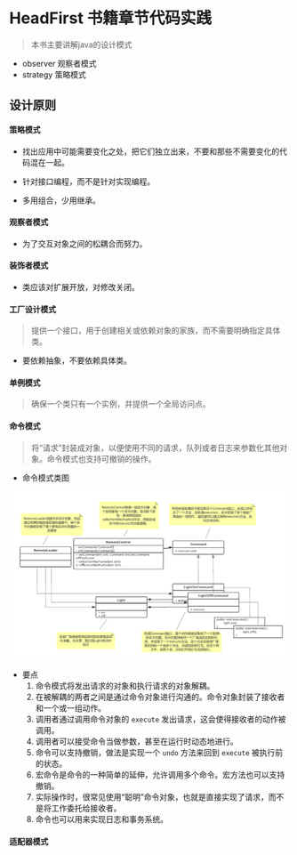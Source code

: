 # HeadFirst 书籍章节代码实践
>本书主要讲解java的设计模式

- observer 观察者模式
- strategy 策略模式


## 设计原则


#### 策略模式

- 找出应用中可能需要变化之处，把它们独立出来，不要和那些不需要变化的代码混在一起。

- 针对接口编程，而不是针对实现编程。

- 多用组合，少用继承。


#### 观察者模式

- 为了交互对象之间的松耦合而努力。


#### 装饰者模式

- 类应该对扩展开放，对修改关闭。

#### 工厂设计模式
> 提供一个接口，用于创建相关或依赖对象的家族，而不需要明确指定具体类。

- 要依赖抽象，不要依赖具体类。

#### 单例模式
> 确保一个类只有一个实例，并提供一个全局访问点。

#### 命令模式
> 将“请求”封装成对象，以便使用不同的请求，队列或者日志来参数化其他对象。命令模式也支持可撤销的操作。

- 命令模式类图

![./docs/command_1.png](./docs/command_1.png)

- 要点
    1. 命令模式将发出请求的对象和执行请求的对象解耦。
    2. 在被解耦的两者之间是通过命令对象进行沟通的。命令对象封装了接收者和一个或一组动作。
    3. 调用者通过调用命令对象的 `execute` 发出请求，这会使得接收者的动作被调用。
    4. 调用者可以接受命令当做参数，甚至在运行时动态地进行。
    5. 命令可以支持撤销，做法是实现一个 `undo` 方法来回到 `execute` 被执行前的状态。
    6. 宏命令是命令的一种简单的延伸，允许调用多个命令。宏方法也可以支持撤销。
    7. 实际操作时，很常见使用“聪明”命令对象，也就是直接实现了请求，而不是将工作委托给接收者。
    8. 命令也可以用来实现日志和事务系统。
    
#### 适配器模式